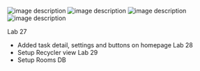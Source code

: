 ![image description](screenshots/MyTasks.png)
![image description](screenshots/Screenshot_20230820_160722.png)
![image description](screenshots/Lab28.png)
![image description](screenshots/Lab29.png)

Lab 27
- Added task detail, settings and buttons on homepage
Lab 28
- Setup Recycler view
Lab 29
- Setup Rooms DB